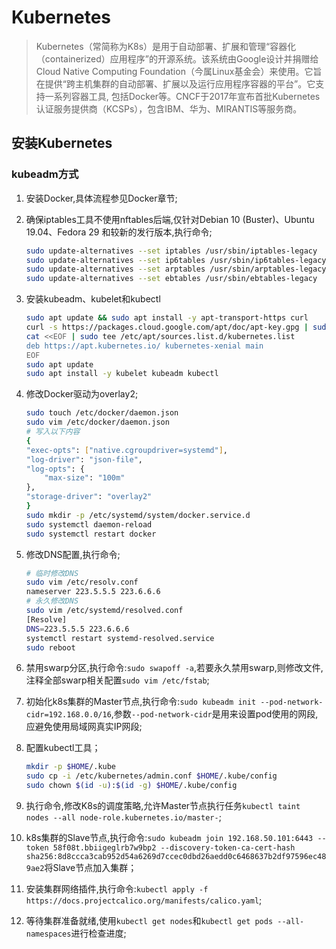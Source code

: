 # Kubernetes

> Kubernetes（常简称为K8s）是用于自动部署、扩展和管理“容器化（containerized）应用程序”的开源系统。该系统由Google设计并捐赠给Cloud Native Computing Foundation（今属Linux基金会）来使用。它旨在提供“跨主机集群的自动部署、扩展以及运行应用程序容器的平台”。它支持一系列容器工具, 包括Docker等。CNCF于2017年宣布首批Kubernetes认证服务提供商（KCSPs），包含IBM、华为、MIRANTIS等服务商。 

## 安装Kubernetes

### kubeadm方式

1. 安装Docker,具体流程参见Docker章节;
2. 确保iptables工具不使用nftables后端,仅针对Debian 10 (Buster)、Ubuntu 19.04、Fedora 29 和较新的发行版本,执行命令;

    ```bash
    sudo update-alternatives --set iptables /usr/sbin/iptables-legacy
    sudo update-alternatives --set ip6tables /usr/sbin/ip6tables-legacy
    sudo update-alternatives --set arptables /usr/sbin/arptables-legacy
    sudo update-alternatives --set ebtables /usr/sbin/ebtables-legacy
    ```
3. 安装kubeadm、kubelet和kubectl

    ```bash
    sudo apt update && sudo apt install -y apt-transport-https curl
    curl -s https://packages.cloud.google.com/apt/doc/apt-key.gpg | sudo apt-key add -
    cat <<EOF | sudo tee /etc/apt/sources.list.d/kubernetes.list
    deb https://apt.kubernetes.io/ kubernetes-xenial main
    EOF
    sudo apt update
    sudo apt install -y kubelet kubeadm kubectl
    ```
4. 修改Docker驱动为overlay2;

    ```bash
    sudo touch /etc/docker/daemon.json
    sudo vim /etc/docker/daemon.json
    # 写入以下内容
    {
    "exec-opts": ["native.cgroupdriver=systemd"],
    "log-driver": "json-file",
    "log-opts": {
        "max-size": "100m"
    },
    "storage-driver": "overlay2"
    }
    sudo mkdir -p /etc/systemd/system/docker.service.d
    sudo systemctl daemon-reload
    sudo systemctl restart docker
    ```
5. 修改DNS配置,执行命令;

    ```bash
    # 临时修改DNS
    sudo vim /etc/resolv.conf
    nameserver 223.5.5.5 223.6.6.6
    # 永久修改DNS
    sudo vim /etc/systemd/resolved.conf
    [Resolve]
    DNS=223.5.5.5 223.6.6.6
    systemctl restart systemd-resolved.service
    sudo reboot
    ```
6. 禁用swarp分区,执行命令:`sudo swapoff -a`,若要永久禁用swarp,则修改文件,注释全部swarp相关配置`sudo vim /etc/fstab`;
7. 初始化k8s集群的Master节点,执行命令:`sudo kubeadm init --pod-network-cidr=192.168.0.0/16`,参数`--pod-network-cidr`是用来设置pod使用的网段,应避免使用局域网真实IP网段;
8. 配置kubectl工具；

    ```bash
    mkdir -p $HOME/.kube
    sudo cp -i /etc/kubernetes/admin.conf $HOME/.kube/config
    sudo chown $(id -u):$(id -g) $HOME/.kube/config
    ```

9. 执行命令,修改K8s的调度策略,允许Master节点执行任务`kubectl taint nodes --all node-role.kubernetes.io/master-`;
10. k8s集群的Slave节点,执行命令:`sudo kubeadm join 192.168.50.101:6443 --token 58f08t.bbiigeglrb7w9bp2 --discovery-token-ca-cert-hash sha256:8d8ccca3cab952d54a6269d7ccec0dbd26aedd0c6468637b2df97596ec489ae2`将Slave节点加入集群；
11. 安装集群网络插件,执行命令:`kubectl apply -f https://docs.projectcalico.org/manifests/calico.yaml`;
12. 等待集群准备就绪,使用`kubectl get nodes`和`kubectl get pods --all-namespaces`进行检查进度;